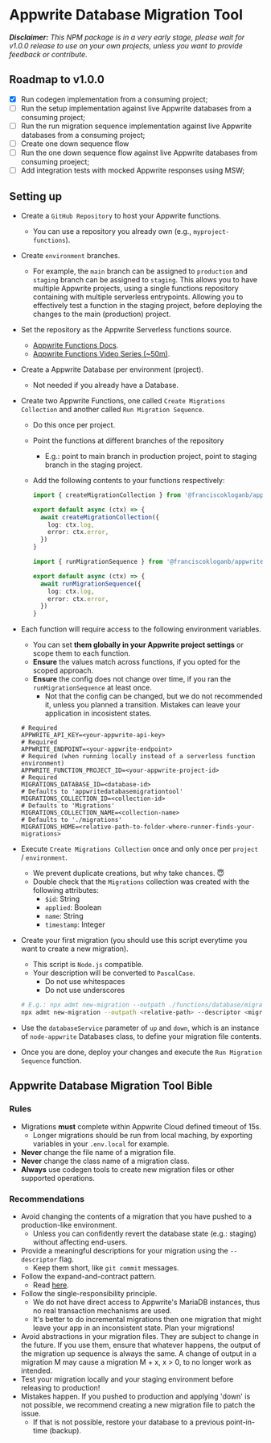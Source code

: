 # Appwrite Database Migration Tool

_**Disclaimer:** This NPM package is in a very early stage, please wait for v1.0.0 release to use on your own projects, unless you want to provide feedback or contribute._

## Roadmap to v1.0.0

- [x] Run codegen implementation from a consuming project;
- [ ] Run the setup implementation against live Appwrite databases from a consuming project;
- [ ] Run the run migration sequence implementation against live Appwrite databases from a consuming project;
- [ ] Create one down sequence flow
- [ ] Run the one down sequence flow against live Appwrite databases from consuming proeject;
- [ ] Add integration tests with mocked Appwrite responses using MSW;

## Setting up

- Create a `GitHub Repository` to host your Appwrite functions.
  - You can use a repository you already own (e.g., `myproject-functions`).
- Create `environment` branches.
  - For example, the `main` branch can be assigned to `production` and `staging` branch can be
  assigned to `staging`. This allows you to have multiple Appwrite projects, using a single functions
  repository containing with multiple serverless entrypoints. Allowing you to effectively
  test a function in the staging project, before deploying the changes to the main (production)
  project.
- Set the repository as the Appwrite Serverless functions source.
  - [Appwrite Functions Docs](https://appwrite.io/docs/products/functions/deployment).
  - [Appwrite Functions Video Series (~50m)](https://www.youtube.com/watch?v=UAPt7VBL_T8).
- Create a Appwrite Database per environment (project).
  - Not needed if you already have a Database.
- Create two Appwrite Functions, one called `Create Migrations Collection` and another called
`Run Migration Sequence`.
  - Do this once per project.
  - Point the functions at different branches of the repository
    - E.g.: point to main branch in production project, point to staging branch in the staging project.
  - Add the following contents to your functions respectively:

    ```ts
    import { createMigrationCollection } from '@franciscokloganb/appwrite-database-migration-tool'

    export default async (ctx) => {
      await createMigrationCollection({
        log: ctx.log,
        error: ctx.error,
      })
    }
    ```

    ```ts
    import { runMigrationSequence } from '@franciscokloganb/appwrite-database-migration-tool'

    export default async (ctx) => {
      await runMigrationSequence({
        log: ctx.log,
        error: ctx.error,
      })
    }
    ```

- Each function will require access to the following environment variables.
  - You can set **them globally in your Appwrite project settings** or scope them to each function.
  - **Ensure** the values match across functions, if you opted for the scoped approach.
  - **Ensure** the config does not change over time, if you ran the `runMigrationSequence` at least once.
    - Not that the config can be changed, but we do not recommended it, unless you planned a transition. Mistakes can leave your application in incosistent states.

  ```properties
  # Required
  APPWRITE_API_KEY=<your-appwrite-api-key>
  # Required
  APPWRITE_ENDPOINT=<your-appwrite-endpoint>
  # Required (when running locally instead of a serverless function environment)
  APPWRITE_FUNCTION_PROJECT_ID=<your-appwrite-project-id>
  # Required
  MIGRATIONS_DATABASE_ID=<database-id>
  # Defaults to 'appwritedatabasemigrationtool'
  MIGRATIONS_COLLECTION_ID=<collection-id>
  # Defaults to 'Migrations'
  MIGRATIONS_COLLECTION_NAME=<collection-name>
  # Defaults to './migrations'
  MIGRATIONS_HOME=<relative-path-to-folder-where-runner-finds-your-migrations>
  ```

- Execute `Create Migrations Collection` once and only once per `project` / `environment`.
  - We prevent duplicate creations, but why take chances. 😇
  - Double check that the `Migrations` collection was created with the following attributes:
    - `$id`: String
    - `applied`: Boolean
    - `name`: String
    - `timestamp`: Integer

- Create your first migration (you should use this script everytime you want to create a new migration).
  - This script is `Node.js` compatible.
  - Your description will be converted to `PascalCase`.
    - Do not use whitespaces
    - Do not use underscores

  ```bash
  # E.g.: npx admt new-migration --outpath ./functions/database/migrations --descriptor initial
  npx admt new-migration --outpath <relative-path> --descriptor <migration-summary>
  ```

- Use the `databaseService` parameter of `up` and `down`, which is an instance of `node-appwrite` Databases class, to define your migration file contents.
- Once you are done, deploy your changes and execute the `Run Migration Sequence` function.

## Appwrite Database Migration Tool Bible

### Rules

- Migrations **must** complete within Appwrite Cloud defined timeout of 15s.
  - Longer migrations should be run from local maching, by exporting variables in your `.env.local` for example.
- **Never** change the file name of a migration file.
- **Never** change the class name of a migration class.
- **Always** use codegen tools to create new migration files or other supported operations.

### Recommendations

- Avoid changing the contents of a migration that you have pushed to a production-like environment.
  - Unless you can confidently revert the database state (e.g.: staging) without affecting end-users.
- Provide a meaningful descriptions for your migration using the `--descriptor` flag.
  - Keep them short, like `git commit` messages.
- Follow the expand-and-contract pattern.
  - Read [here](https://www.prisma.io/dataguide/types/relational/expand-and-contract-pattern).
- Follow the single-responsibility principle.
  - We do not have direct access to Appwrite's MariaDB instances, thus no real transaction mechanisms are used.
  - It's better to do incremental migrations then one migration that might leave your app in an inconsistent state. Plan your migrations!
- Avoid abstractions in your migration files. They are subject to change in the future. If you use them, ensure that whatever happens, the output of the migration up sequence is always the same. A change of output in a migration M may cause a migration M + x, x > 0, to no longer work as intended.
- Test your migration locally and your staging environment before releasing to production!
- Mistakes happen. If you pushed to production and applying 'down' is not possible, we recommend creating a new migration file to patch the issue.
  - If that is not possible, restore your database to a previous point-in-time (backup).
